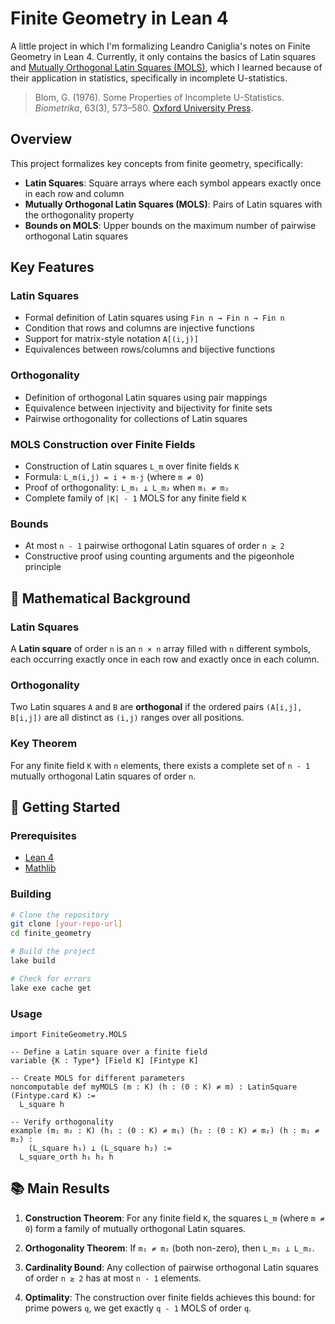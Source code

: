# Finite Geometry in Lean 4

A little project in which I'm formalizing Leandro Caniglia's notes on Finite Geometry in Lean 4.
Currently, it only contains the basics of Latin squares and [Mutually Orthogonal Latin Squares (MOLS)](https://en.wikipedia.org/wiki/Mutually_orthogonal_Latin_squares), which I learned because of their application in statistics, specifically in incomplete U-statistics.
> Blom, G. (1976). Some Properties of Incomplete U-Statistics. *Biometrika*, 63(3), 573–580. [Oxford University Press](https://doi.org/10.2307/2335635).

## Overview

This project formalizes key concepts from finite geometry, specifically:

- **Latin Squares**: Square arrays where each symbol appears exactly once in each row and column
- **Mutually Orthogonal Latin Squares (MOLS)**: Pairs of Latin squares with the orthogonality property
- **Bounds on MOLS**: Upper bounds on the maximum number of pairwise orthogonal Latin squares

## Key Features

### Latin Squares

- Formal definition of Latin squares using `Fin n → Fin n → Fin n`
- Condition that rows and columns are injective functions
- Support for matrix-style notation `A[(i,j)]`
- Equivalences between rows/columns and bijective functions

### Orthogonality

- Definition of orthogonal Latin squares using pair mappings
- Equivalence between injectivity and bijectivity for finite sets
- Pairwise orthogonality for collections of Latin squares

### MOLS Construction over Finite Fields

- Construction of Latin squares `L_m` over finite fields `K`
- Formula: `L_m(i,j) = i + m·j` (where `m ≠ 0`)
- Proof of orthogonality: `L_m₁ ⊥ L_m₂` when `m₁ ≠ m₂`
- Complete family of `|K| - 1` MOLS for any finite field `K`

### Bounds

- At most `n - 1` pairwise orthogonal Latin squares of order `n ≥ 2`
- Constructive proof using counting arguments and the pigeonhole principle

## 🧮 Mathematical Background

### Latin Squares

A **Latin square** of order `n` is an `n × n` array filled with `n` different symbols, each occurring exactly once in each row and exactly once in each column.

### Orthogonality

Two Latin squares `A` and `B` are **orthogonal** if the ordered pairs `(A[i,j], B[i,j])` are all distinct as `(i,j)` ranges over all positions.

### Key Theorem

For any finite field `K` with `n` elements, there exists a complete set of `n - 1` mutually orthogonal Latin squares of order `n`.

## 🚀 Getting Started

### Prerequisites
- [Lean 4](https://leanprover.github.io/lean4/doc/setup.html)
- [Mathlib](https://github.com/leanprover-community/mathlib4)

### Building
```bash
# Clone the repository
git clone [your-repo-url]
cd finite_geometry

# Build the project
lake build

# Check for errors
lake exe cache get
```

### Usage
```lean
import FiniteGeometry.MOLS

-- Define a Latin square over a finite field
variable {K : Type*} [Field K] [Fintype K]

-- Create MOLS for different parameters
noncomputable def myMOLS (m : K) (h : (0 : K) ≠ m) : LatinSquare (Fintype.card K) :=
  L_square h

-- Verify orthogonality
example (m₁ m₂ : K) (h₁ : (0 : K) ≠ m₁) (h₂ : (0 : K) ≠ m₂) (h : m₁ ≠ m₂) :
    (L_square h₁) ⊥ (L_square h₂) :=
  L_square_orth h₁ h₂ h
```

## 📚 Main Results

1. **Construction Theorem**: For any finite field `K`, the squares `L_m` (where `m ≠ 0`) form a family of mutually orthogonal Latin squares.

2. **Orthogonality Theorem**: If `m₁ ≠ m₂` (both non-zero), then `L_m₁ ⊥ L_m₂`.

3. **Cardinality Bound**: Any collection of pairwise orthogonal Latin squares of order `n ≥ 2` has at most `n - 1` elements.

4. **Optimality**: The construction over finite fields achieves this bound: for prime powers `q`, we get exactly `q - 1` MOLS of order `q`.
